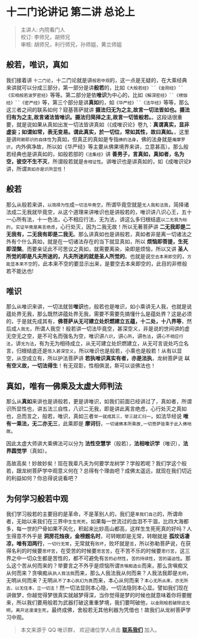 # 十二门论讲记 第二讲 总论上

> 主讲人: 内院看门人 <br />
> 校订: 李师兄，胡师兄 <br />
> 审核: 胡师兄，利行师兄，孙师姐，黄兰师姐 <br />

## 般若，唯识，真如

我们接着讲 `十二门论`，十二门论就是讲`般若中观`的，这一点是无疑的，在大乘经典来讲就可以分成三部分，第一部分是讲**般若**的，比如`《大般若经》``《金刚经》``《实相般若波罗密经》`等等。第二部分是依**唯识**为中心的，比如`《解深密经》``《楞伽经》``《密严经》`等，第三个部分是讲**真如**的，如`《华严经》``《法华经》`等等，那么这三者之间的联系如何？窥基菩萨就讲 **摄法归无为之主,故言一切法皆如也。摄法归有为之主,故言诸法皆唯识。摄法归简择之主,故言一切皆般若。**。这段话很重要，就是说如果从真如出发一切法皆讲真如（《成唯识论》卷九：**真谓真实，显非虚妄；如谓如常，表无变易。谓此真实，於一切位，常如其性，故曰真如。**，这里是讲`阿赖耶识的自体性`为真如，但真正的真如是专指`佛的法身`，佛的法身就是`庵摩罗识`，内外俱净故，所以如《华严经》等主要从佛果境界来讲，立意甚高）。那么般若经典也是讲真如的，如般若部的`《法集经》`讲 **善男子，言真如，真如者，名为空，彼空不生不灭**，所谓般若就是`舍相证性`。讲唯识也是讲真如的，如《成唯识论》讲，所谓`真如亦是识所显性`！

## 般若

那么从般若来讲，`以简择为性`成`一切法毕竟空`，所谓毕竟空就是`无人我和法我`，简择诸法成二无我就毕竟空，从这个道理来讲唯识也是讲般若的，唯识讲八识心王，五十一心所有法，十一色法，心不相应行法，无为法，讲这么多归根结底`以二无我为标的`，`实证毕竟是离言绝虑`，心行处灭，因为二我无故！所以无著菩萨讲 **二无我即是二无我有，二无我有即是二我无**。那么讲真如也是讲般若，真如者非是离一切诸法之外有个什么真如，就是在一切诸法存在的当下就显真如，所以 **烦恼即菩提，生死即涅槃**。而要亲证此不可思议之真如，就需要离染，染即是烦恼，所以又讲 **圣人所觉的即是凡夫所迷的，凡夫所迷的就是圣人所觉的**。也就是说`空去本来即空`的，`方能显本来不空`的，此本来不空的要显示出来，是要空去本来即空的，此目的非修般若不能达也!

## 唯识

那么从唯识来讲，一切法就皆**唯识**也，般若也是唯识，如小乘讲无人我，也就是说蕴处界无我，那么既然讲蕴处界无我，需要不需要先搞懂什么是蕴处界？这是必须的，于是就先成其有，**佛菩萨从无可建立处炽燃建立五蕴，十二处，十八界等**，然后成`人我无`，所谓人我空！般若讲一切法毕竟空，甚深空义，非是说的世间讲的虚无空无之空，是不可名而强名为空，唯识讲`八识`，讲`心所`，讲`色法`，讲`心不相应行法`，讲`无为法`，有为无为相待成立，从无可建立处炽燃建立，从无可言说处巧立名言，归根结底还是`悟入甚深空义`，所以唯识也是般若，小乘也是般若！从有以显空，从空成立有，所以护法菩萨讲 **若执唯识真实有者，亦是法执**，龙树菩萨说 **以有空义故，一切法得生**！有无双彰，性相俱泯，斯可以谈佛法也！

## 真如，唯有一佛乘及太虚大师判法

那么从**真如**来讲也是讲般若，更是讲唯识，如我们前面已经讲过了，真如者，所谓识所显性也，讲五法三自性，八识二无我，即是讲此离言绝虑，心行处灭之真如也，总而言之，般若，唯识，真如三者`举一就成其三，举三就汇归一`，如法华经说 **唯有一乘法，无二亦无三**，此乘即是 **摩诃衍**，`一切诸佛本所乘故,一切菩萨皆乘于此入佛地故`。

因此太虚大师讲大乘佛法可以分为 **法性空慧学**（般若），**法相唯识学**（唯识），**法界圆觉学**（真如）。

高故高矣！妙故妙矣！现在我辈凡夫为何要学龙树学？学般若呢？我们学这个般若，跟龙树菩萨学中观意义何在？总得有个理由吧？成佛太遥远，就现在我们切近的利益如何？你总得说说看吧？

## 为何学习般若中观

我们学习般若的主要目的是革命，不是革别人的，我们是`革我们自己`的，所谓命者，无始以来我们在三界中`生生死死`，如果每一世流过的血泪不干涸，比四大海都多，每一世的尸骨如果不风化，积起来比妙高山都高，这样生生死死真的好吗？人生得意不外乎是 **洞房花烛夜，金榜题名时**，可转眼即是无常，转眼就是 **孤坟话凄凉，唯有泪两行**，`一切行无常`，无常就有`败坏`，败坏就是`苦`，所以弥勒菩萨说，在获得名利的时候要`思坏苦`，在受苦的时候要`思苦苦`，在不苦不乐的时候要`思行苦`，这三界之中一切众生都是苦性的，都不可避免有`苦的必然性`，`苦的持续性`，`苦的逼迫性`。那么这个苦从何而来的？举要言之不外乎是烦恼所谓`贪嗔痴造业`而来，那么贪嗔痴又从何而来？贪嗔痴从`执人我法我`而来，那么人我法我从何而来？人我法我即是`无明`，无明从何而来？无明从`不了本心执幻为真`而来，本心从何而来？`本心无所从来，亦无所去，以无住本，立一切法`！然一切法显则本心隐，一切法隐则本心显。譬如我们现在讲做梦，你越觉得梦很真实就越梦得深，当你觉得是梦的时候也就意味着你将要醒来，所以我们要用般若为武器打破这重重梦境，我们要呵破他，`以金刚般若破除这无明`，`离开这漫漫生死`，最终成佛，舍般若无其他利器为凭借也！故我们从龙树菩萨学习中观。

> 本文来源于 QQ 唯识群， 欢迎诸位学人点击 **[联系我们](https://mp.weixin.qq.com/s/lZCfWjmLjgNR165Tx4_bCQ)** 加入。

